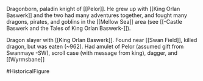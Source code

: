 Dragonborn, paladin knight of [[Pelor]].  He grew up with [[King Orlan Baswerk]] and the two had many adventures together, and fought many dragons, pirates, and goblins in the [[Mellow Sea]] area (see [[-Castle Baswerk and the Tales of King Orlan Baswerk-]]).

Dragon slayer with [[King Orlan Baswerk]]. Found near [[Swan Field]], killed dragon, but was eaten (~962). Had amulet of Pelor (assumed gift from Swanmaye -SW), scroll case (with message from king), dagger, and [[Wyrmsbane]]

#HistoricalFigure 